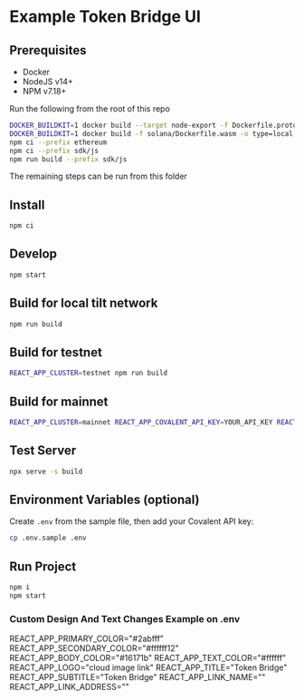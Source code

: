 # Example Token Bridge UI

## Prerequisites

- Docker
- NodeJS v14+
- NPM v7.18+

Run the following from the root of this repo

```bash
DOCKER_BUILDKIT=1 docker build --target node-export -f Dockerfile.proto -o type=local,dest=. .
DOCKER_BUILDKIT=1 docker build -f solana/Dockerfile.wasm -o type=local,dest=. solana
npm ci --prefix ethereum
npm ci --prefix sdk/js
npm run build --prefix sdk/js
```

The remaining steps can be run from this folder

## Install

```bash
npm ci
```

## Develop

```bash
npm start
```

## Build for local tilt network

```bash
npm run build
```

## Build for testnet

```bash
REACT_APP_CLUSTER=testnet npm run build
```

## Build for mainnet

```bash
REACT_APP_CLUSTER=mainnet REACT_APP_COVALENT_API_KEY=YOUR_API_KEY REACT_APP_SOLANA_API_URL=YOUR_CUSTOM_RPC npm run build
```

## Test Server

```bash
npx serve -s build
```

## Environment Variables (optional)

Create `.env` from the sample file, then add your Covalent API key:

```bash
cp .env.sample .env
```

## Run Project
```bash
npm i
npm start
```

### Custom Design And Text Changes Example on .env

REACT_APP_PRIMARY_COLOR="#2abfff"
REACT_APP_SECONDARY_COLOR="#ffffff12"
REACT_APP_BODY_COLOR="#16171b"
REACT_APP_TEXT_COLOR="#ffffff"
REACT_APP_LOGO="cloud image link"
REACT_APP_TITLE="Token Bridge"
REACT_APP_SUBTITLE="Token Bridge"
REACT_APP_LINK_NAME=""
REACT_APP_LINK_ADDRESS=""
